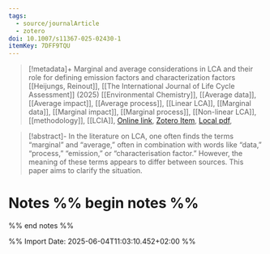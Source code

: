 ```yaml
---
tags:
  - source/journalArticle
  - zotero
doi: 10.1007/s11367-025-02430-1
itemKey: 7DFF9TQU
---
```

>[!metadata]+
> Marginal and average considerations in LCA and their role for defining emission factors and characterization factors
> [[Heijungs, Reinout]], 
> [[The International Journal of Life Cycle Assessment]] (2025)
> [[Environmental Chemistry]], [[Average data]], [[Average impact]], [[Average process]], [[Linear LCA]], [[Marginal data]], [[Marginal impact]], [[Marginal process]], [[Non-linear LCA]], [[methodology]], [[LCIA]], 
> [Online link](https://doi.org/10.1007/s11367-025-02430-1), [Zotero Item](zotero://select/library/items/7DFF9TQU), [Local pdf](file://C:/Users/aburg/Documents/references/zotero/storage/9ZB6SXI8/Heijungs2025_Marginalaverage.pdf), 

>[!abstract]-
>In the literature on LCA, one often finds the terms “marginal” and “average,” often in combination with words like “data,” “process,” “emission,” or “characterisation factor.” However, the meaning of these terms appears to differ between sources. This paper aims to clarify the situation.

# Notes %% begin notes %%

%% end notes %%




%% Import Date: 2025-06-04T11:03:10.452+02:00 %%
